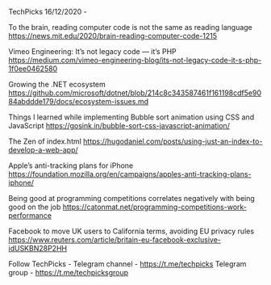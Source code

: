 TechPicks 16/12/2020 -

To the brain, reading computer code is not the same as reading language
https://news.mit.edu/2020/brain-reading-computer-code-1215

Vimeo Engineering: It’s not legacy code — it’s PHP
https://medium.com/vimeo-engineering-blog/its-not-legacy-code-it-s-php-1f0ee0462580

Growing the .NET ecosystem
https://github.com/microsoft/dotnet/blob/214c8c343587461f161198cdf5e9084abddde179/docs/ecosystem-issues.md

Things I learned while implementing Bubble sort animation using CSS and JavaScript
https://gosink.in/bubble-sort-css-javascript-animation/

The Zen of index.html
https://hugodaniel.com/posts/using-just-an-index-to-develop-a-web-app/

Apple’s anti-tracking plans for iPhone
https://foundation.mozilla.org/en/campaigns/apples-anti-tracking-plans-iphone/

Being good at programming competitions correlates negatively with being good on the job
https://catonmat.net/programming-competitions-work-performance

Facebook to move UK users to California terms, avoiding EU privacy rules
https://www.reuters.com/article/britain-eu-facebook-exclusive-idUSKBN28P2HH

Follow TechPicks -
Telegram channel - https://t.me/techpicks
Telegram group - https://t.me/techpicksgroup
